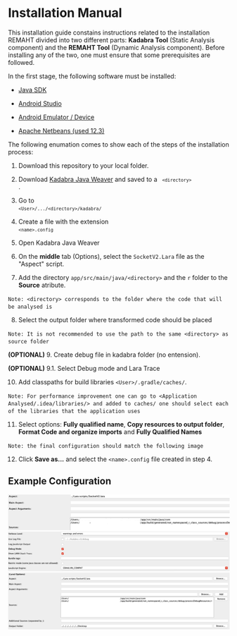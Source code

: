 # Installation Manual

This installation guide constains instructions related to the installation REMAHT divided into two different parts: **Kadabra Tool** (Static Analysis component) and the **REMAHT Tool** (Dynamic Analysis component). Before installing any of the two, one must ensure that some prerequisites are followed. 

In the first stage, the following software must be installed:

  - [Java SDK](https://www.oracle.com/pt/java/technologies/javase/javase-jdk8-downloads.html) 
  
  - [Android Studio](https://developer.android.com/studio?gclid=Cj0KCQjwkZiFBhD9ARIsAGxFX8Aipaq7tc9u3yKlWyLQrfQ1Y5uf4ZeKiN0Oqvc0UDgw2HBcdNHH6joaArRPEALw_wcB&gclsrc=aw.ds)
  
  - [Android Emulator / Device](https://developer.android.com/studio/run/managing-avds)
  
  - [Apache Netbeans (used 12.3)](https://netbeans.apache.org/download/index.html)


The following enumation comes to show each of the steps of the installation process:

 1. Download this repository to your local folder.
 
 
 2. Download [Kadabra Java Weaver](http://specs.fe.up.pt/tools/kadabra/) and saved to a  <code> `<directory>` </code>.
 
  
 3. Go to <code> `<User>/.../<directory>/kadabra/` </code>
 
  
 4. Create a file with the extension <code> `<name>.config` </code>
  
  
 5. Open Kadabra Java Weaver
   
  
 6. On the **middle** tab (Options), select the `SocketV2.Lara` file as the "Aspect" script.
  
  
 7. Add the directory `app/src/main/java/<directory>` and the `r` folder to the **Source** atribute.
  
 `Note: <directory> corresponds to the folder where the code that will be analysed is`
  
  
 8. Select the output folder where transformed code should be placed
  
 `Note: It is not recommended to use the path to the same <directory> as source folder`
  
  
 **(OPTIONAL)** 9. Create debug file in kadabra folder (no entension).
  
 **(OPTIONAL)** 9.1. Select Debug mode and Lara Trace
  
  
  10. Add classpaths for build libraries `<User>/.gradle/caches/`. 
  
   `Note: For performance improvement one can go to <Application Analysed/.idea/libraries/> and added to caches/ one should select each of the libraries that the application uses`

  
  11. Select options: **Fully qualified name**, **Copy resources to output folder**, **Format Code and organize imports** and **Fully Qualified Names**
  
`Note: the final configuration should match the following image`


  12. Click **Save as...** and select the `<name>.config` file created in step 4.

## Example Configuration

  <img src="/Images/kadabra.png" alt="Configuration"/>
    <img src="/Images/kadabra1.png" alt="Configuration2"/>  <img src="/Images/kadabra2.png" alt="Configuration3"/>
